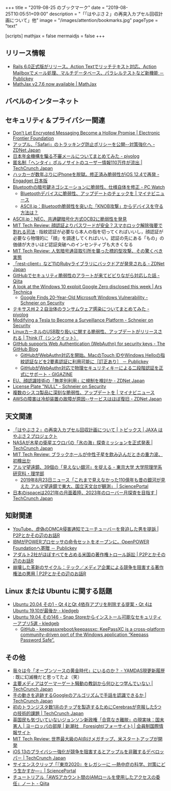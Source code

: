 +++
title = "2019-08-25 のブックマーク"
date =  "2019-08-25T10:05:51+09:00"
description = "「「はやぶさ２」の再突入カプセル回収計画について」他"
image = "/images/attention/bookmarks.jpg"
pageType = "text"

[scripts]
  mathjax = false
  mermaidjs = false
+++

## リリース情報

- [Rails 6.0正式版がリリース。Action Textでリッチテキスト対応、Action Mailboxでメール処理、マルチデータベース、パラレルテストなど新機能 － Publickey](https://www.publickey1.jp/blog/19/rails_60action_textaction_mailbox.html)
- [MathJax v2.7.6 now available | MathJax](https://www.mathjax.org/mathjax-v2-7-6-now-available/)

## バベルのインターネット


## セキュリティ＆プライバシー関連

- [Don’t Let Encrypted Messaging Become a Hollow Promise | Electronic Frontier Foundation](https://www.eff.org/deeplinks/2019/07/dont-let-encrypted-messaging-become-hollow-promise)
- [アップル、「Safari」のトラッキング防止ポリシーを公開--対策強化へ - ZDNet Japan](https://japan.zdnet.com/article/35141410/)
- [日本年金機構を騙る不審メールについてまとめてみた - piyolog](https://piyolog.hatenadiary.jp/entry/2019/08/20/071725)
- [匿名制「ヘンタイ」ポルノサイトのユーザー情報110万件が流出  |  TechCrunch Japan](https://jp.techcrunch.com/2019/08/20/2019-08-19-anonymous-luscious-hentai-manga-porn-security-lapse/)
- [ハッカーが数年ぶりにiPhoneを脱獄。修正済み脆弱性がiOS 12.4で再発 - Engadget 日本版](https://japanese.engadget.com/2019/08/19/iphone-ios-12-4/)
- [Bluetoothの暗号鍵ネゴシエーションに脆弱性、仕様自体を修正  - PC Watch](https://pc.watch.impress.co.jp/docs/news/1202226.html)
    - [Bluetoothデバイスに脆弱性、アップデートのチェックを | マイナビニュース](https://news.mynavi.jp/article/20190823-881375/)
    - [ASCII.jp：Bluetooth脆弱性を突いた「KNOB攻撃」からデバイスを守る方法は？](https://ascii.jp/elem/000/001/921/1921843/)
- [ASCII.jp：NEC、共通鍵暗号化方式OCB2に脆弱性を発見](https://ascii.jp/elem/000/001/919/1919666/)
- [MIT Tech Review: 顔認証よりパスワードが安全？スマホロック解除強要で割れる司法](https://www.technologyreview.jp/s/156795/why-smartphones-cop-mode-might-not-keep-cops-out-for-much-longer/) : 指紋認証が必要なら本人の指を切ってくればいいし，顔認証が必要なら物理的に「顔」を調達してくればいい。認証の先にある「もの」の価値が大きいほど認証突破へのインセンティブも大きくなる
- [MIT Tech Review: 人気暗号通貨取引所を襲った標的型攻撃、その驚くべき実態](https://www.technologyreview.jp/s/157225/an-attempted-heist-at-coinbase-was-scary-good-even-though-it-failed/)
- [「rest-client」など11のRubyライブラリにバックドアが発見される - ZDNet Japan](https://japan.zdnet.com/article/35141553/)
- [GitHubでセキュリティ脆弱性のアラートが来てビビりながら対応した話 - Qiita](https://qiita.com/Nash-BETA/items/0d4e876cf9460778b985)
- [A look at the Windows 10 exploit Google Zero disclosed this week | Ars Technica](https://arstechnica.com/information-technology/2019/08/a-look-at-the-windows-10-exploit-google-zero-disclosed-this-week/)
    - [Google Finds 20-Year-Old Microsoft Windows Vulnerability - Schneier on Security](https://www.schneier.com/blog/archives/2019/08/google_finds_20.html)
- [テキサス州２２自治体のランサムウェア感染についてまとめてみた - piyolog](https://piyolog.hatenadiary.jp/entry/2019/08/22/180000)
- [Modifying a Tesla to Become a Surveillance Platform - Schneier on Security](https://www.schneier.com/blog/archives/2019/08/modifying_a_tes.html)
- [LinuxカーネルのUSB取り扱いに関する脆弱性、アップデートがリリースされる | Think IT（シンクイット）](https://thinkit.co.jp/news/bn/16700)
- [GitHub supports Web Authentication (WebAuthn) for security keys - The GitHub Blog](https://github.blog/2019-08-21-github-supports-webauthn-for-security-keys/)
    - [GitHubがWebAuthn対応を開始。MacのTouch IDやWindows Helloの指紋認証などを2要素認証に利用可能に［訂正あり］ － Publickey](https://www.publickey1.jp/blog/19/githubwebauthnmactouch_idwindows_hello.html)
    - [GitHubがWebAuthn対応で物理セキュリティキーによる二段階認証を正式にサポート - GIGAZINE](https://gigazine.net/news/20190822-github-support-webauthn/)
- [EU、顔認識技術の「無差別利用」に規制を検討か - ZDNet Japan](https://japan.zdnet.com/article/35141668/)
- [License Plate "NULL" - Schneier on Security](https://www.schneier.com/blog/archives/2019/08/license_plate_n.html)
- [複数のシスコ製品に深刻な脆弱性、アップデートを | マイナビニュース](https://news.mynavi.jp/article/20190824-881969/)
- [AWSの障害は冷却装置の故障が原因--サービスはほぼ復旧 - ZDNet Japan](https://japan.zdnet.com/article/35141698/)

## 天文関連

- [「はやぶさ２」の再突入カプセル回収計画について  | トピックス | JAXA はやぶさ２プロジェクト](http://www.hayabusa2.jaxa.jp/topics/20190822_Capsule/)
- [NASAが木星の衛星エウロパの「氷の海」探査ミッションを正式発表  |  TechCrunch Japan](https://jp.techcrunch.com/2019/08/21/2019-08-20-nasa-confirms-mission-to-jupiters-moon-europa-to-explore-its-icy-oceans/)
- [MIT Tech Review: ブラックホールが中性子星を飲み込んだときの重力波、初検出か](https://www.technologyreview.jp/nl/astronomers-might-have-spotted-a-black-hole-gobbling-up-a-neutron-star/)
- [アルマ望遠鏡、39個の「見えない銀河」を捉える - 東京大学 大学院理学系研究科・理学部](https://www.s.u-tokyo.ac.jp/ja/press/2019/6480/)
    - [2019年8月23日ニュース「これまで見えなかった110億年も昔の銀河が見えた アルマ望遠鏡で東大、国立天文台が観測」 | SciencePortal](https://scienceportal.jst.go.jp/news/newsflash_review/newsflash/2019/08/20190823_01.html)
- [日本のispaceは2021年の月面着陸、2023年のローバー月探査を目指す  |  TechCrunch Japan](https://jp.techcrunch.com/2019/08/24/2019-08-24-japans-ispace-now-aims-for-a-lunar-landing-in-2021-and-a-moon-rover-deployment-in-2023/)

## 知財関連

- [YouTube、虚偽のDMCA侵害通知でユーチューバーを脅迫した男を提訴 | P2Pとかその辺のお話R](https://p2ptk.org/copyright/2675)
- [IBMがPOWERプロセッサの命令セットをオープンに。OpenPOWER Foundationへ寄贈 － Publickey](https://www.publickey1.jp/blog/19/ibmpoweropenpower_foundation.html)
- [アダルト2社がほぼすべてを占める米国の著作権トロール訴訟 | P2Pとかその辺のお話R](https://p2ptk.org/copyright/2677)
- [崩壊した革新のサイクル：テック／メディア企業による競争を阻害する著作権法の悪用 | P2Pとかその辺のお話R](https://p2ptk.org/copyright/2687)

## Linux または Ubuntu に関する話題

- [Ubuntu 20.04 その1 - Qt 4とQt 4依存アプリを削除する提案・Qt 4はUbuntu 19.10が最後か - kledgeb](https://kledgeb.blogspot.com/2019/08/ubuntu-2004-1-qt-4qt-4qt-4ubuntu-1910.html)
- [Ubuntu 19.04 その146 - Snap Storeからインストール可能なセキュリティーアプリ5選 - kledgeb](https://kledgeb.blogspot.com/2019/08/ubuntu-1904-146-snap-store5.html)
    - [GitHub - keepassxreboot/keepassxc: KeePassXC is a cross-platform community-driven port of the Windows application “Keepass Password Safe”.](https://github.com/keepassxreboot/keepassxc)

## その他

- [我々は今「オープンソースの黄金時代」にいるのか？ - YAMDAS現更新履歴](https://yamdas.hatenablog.com/entry/20190820/golden-age-of-open-source) : 既に幻滅機だと思ってたよ（笑）
- [主要メディアはゲーマーゲート騒動の教訓から何ひとつ学んでいない  |  TechCrunch Japan](https://jp.techcrunch.com/2019/08/20/2019-08-18-the-mainstream-media-have-still-not-learned-the-lessons-of-gamergate/)
- [手の動きを追跡するGoogleのアルゴリズムで手話を認識できるか  |  TechCrunch Japan](https://jp.techcrunch.com/2019/08/21/2019-08-19-this-hand-tracking-algorithm-could-lead-to-sign-language-recognition/)
- [初のトランジスタ数1兆のチップを製造するためにCerebrasが克服した5つの技術的課題  |  TechCrunch Japan](https://jp.techcrunch.com/2019/08/21/2019-08-19-the-five-technical-challenges-cerebras-overcame-in-building-the-first-trillion-transistor-chip/)
- [英国民も気づいていないジョンソン新政権「合意なき離脱」の現実味：国末憲人 | ヨーロッパの部屋 | 新潮社　Foresight(フォーサイト) | 会員制国際情報サイト](https://www.fsight.jp/articles/-/45768)
- [MIT Tech Review: 世界最大級のAI向けメガチップ、米スタートアップが開発](https://www.technologyreview.jp/nl/the-worlds-biggest-chip-is-bigger-than-an-ipad-and-will-help-train-ai/)
- [iOS 13のプライバシー強化が競争を阻害するとアップルを非難するデベロッパー  |  TechCrunch Japan](https://jp.techcrunch.com/2019/08/21/2019-08-19-developers-accuse-apple-of-anti-competitive-behavior-with-its-privacy-changes-in-ios-13/)
- [サイエンスクリップ「『東京2020』をレガシーに ―熱中症の科学、対策にどう生かすか―」| SciencePortal](https://scienceportal.jst.go.jp/clip/20190823_01.html)
- [チュートリアル「AWSアカウント間のIAMロールを使用したアクセスの委任」ノート - Qiita](https://qiita.com/tsukamoto/items/b53ed8f0fa66cfaf7d67)
